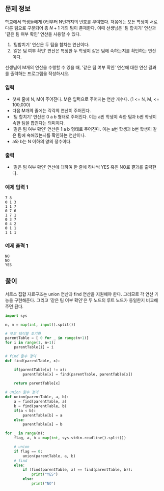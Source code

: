 ## 문제 정보

학교에서 학생들에게 0번부터 N번까지의 번호를 부여했다. 처음에는 모든 학생이 서로 다른 팀으로 구분되어 총 $N+1$ 개의 팀이 존재한다. 이때 선생님은 '팀 합치기' 연산과 '같은 팀 여부 확인' 연산을 사용할 수 있다.

1. '팀합치기' 연산은 두 팀을 합치는 연산이다.
2. '같은 팀 여부 확인' 연산은 특정한 두 학생이 같은 팀에 속하는지를 확인하는 연산이다.

선생님이 M개의 연산을 수행할 수 있을 때, '같은 팀 여부 확인' 연산에 대한 연산 결과를 출력하는 프로그램을 작성하시오.

### 입력

- 첫째 줄에 N, M이 주어진다. M은 입력으로 주어지는 연산 개수다. (1 <= N, M, <= 100,000)
- 다음 M개의 줄에는 각각의 연산이 주어진다.
- '팀 합치기' 연산은 0 a b 형태로 주어진다. 이는 a번 학생이 속한 팀과 b번 학생이 속한 팀을 합친다는 의미이다.
- '같은 팀 여부 확인' 연산은 1 a b 형태로 주어진다. 이는 a번 학생과 b번 학생이 같은 팀에 속해있는지를 확인하는 연산이다.
- a와 b는 N 이하의 양의 정수이다.

### 출력

- '같은 팀 여부 확인' 연산에 대하여 한 줄에 하나씩 YES 혹은 NO로 결과를 출력한다.

### 예제 입력 1

```
7 8
0 1 3
1 1 7
0 7 6
1 7 1
0 3 7
0 4 2
0 1 1
1 1 1
```

### 예제 출력 1

```
NO
NO
YES
```

## 풀이

서로소 집합 자료구조는 union 연산과 find 연산을 지원해야 한다. 그러므로 각 연산 기능을 구현해준다. 그리고 '같은 팀 여부 확인'은 두 노드의 루트 노드가 동일한지 비교해주면 된다.

```python
import sys

n, m = map(int, input().split())

# 부모 테이블 초기화
parentTable = [ 0 for _ in range(n+1)]
for i in range(1, n+1):
    parentTable[i] = i

# find 함수 정의
def find(parentTable, x):

    if(parentTable[x] != x):
        parentTable[x] = find(parentTable, parentTable[x])
    
    return parentTable[x]

# union 함수 정의
def union(parentTable, a, b):
    a = find(parentTable, a)
    b = find(parentTable, b)
    if(a < b):
        parentTable[b] = a
    else:
        parentTable[a] = b

for _ in range(m):
    flag, a, b = map(int, sys.stdin.readline().split())

    # union
    if flag == 0:
        union(parentTable, a, b)
    # find
    else:
        if (find(parentTable, a) == find(parentTable, b)):
            print("YES")
        else:
            print("NO")
```

```java

```